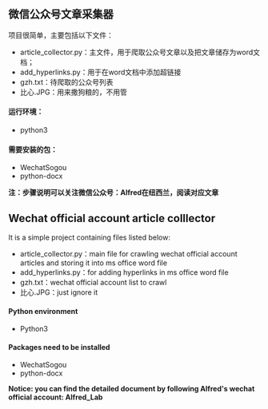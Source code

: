 ## 微信公众号文章采集器

项目很简单，主要包括以下文件：
- article_collector.py：主文件，用于爬取公众号文章以及把文章储存为word文档；
- add_hyperlinks.py：用于在word文档中添加超链接
- gzh.txt：待爬取的公众号列表
- 比心.JPG：用来撒狗粮的，不用管

#### 运行环境：
- python3

#### 需要安装的包：
- WechatSogou
- python-docx

**注：步骤说明可以关注微信公众号：Alfred在纽西兰，阅读对应文章**


## Wechat official account article colllector

It is a simple project containing files listed below:
- article_collector.py：main file for crawling wechat official account articles and storing it into ms office word file
- add_hyperlinks.py：for adding hyperlinks in ms office word file
- gzh.txt：wechat official account list to crawl
- 比心.JPG：just ignore it

#### Python environment
- Python3

#### Packages need to be installed
- WechatSogou
- python-docx

**Notice: you can find the detailed document by following Alfred's wechat official account: Alfred_Lab**
